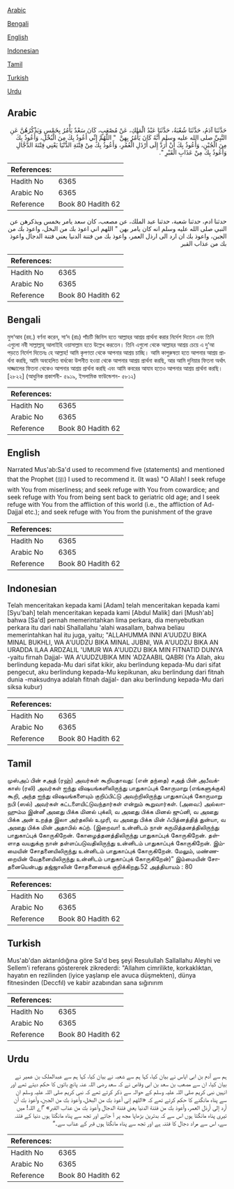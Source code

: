 [Arabic](#arabic)

[Bengali](#bengali)

[English](#english)

[Indonesian](#indonesian)

[Tamil](#tamil)

[Turkish](#turkish)

[Urdu](#urdu)

## Arabic


<div dir="rtl" lang="ar" style={{fontSize:'larger',backgroundColor:'#f8f9fa',padding:20}}>
حَدَّثَنَا آدَمُ، حَدَّثَنَا شُعْبَةُ، حَدَّثَنَا عَبْدُ الْمَلِكِ، عَنْ مُصْعَبٍ، كَانَ سَعْدٌ يَأْمُرُ بِخَمْسٍ وَيَذْكُرُهُنَّ عَنِ النَّبِيِّ صلى الله عليه وسلم أَنَّهُ كَانَ يَأْمُرُ بِهِنَّ ‏ "‏ اللَّهُمَّ إِنِّي أَعُوذُ بِكَ مِنَ الْبُخْلِ، وَأَعُوذُ بِكَ مِنَ الْجُبْنِ، وَأَعُوذُ بِكَ أَنْ أُرَدَّ إِلَى أَرْذَلِ الْعُمُرِ، وَأَعُوذُ بِكَ مِنْ فِتْنَةِ الدُّنْيَا يَعْنِي فِتْنَةَ الدَّجَّالِ وَأَعُوذُ بِكَ مِنْ عَذَابِ الْقَبْرِ ‏"‏‏.‏
</div>
<div style={{backgroundColor:'#f8f9fa',padding:20, marginBottom: 10}}><table> <thead> <tr> <th>References:</th> <th></th> </tr> </thead> <tbody><tr><td>Hadith No</td><td>6365</td></tr><tr><td>Arabic No</td><td>6365</td></tr><tr><td>Reference</td><td>Book 80 Hadith 62</td></tr></tbody></table></div>


<div dir="rtl" lang="ar" style={{fontSize:'larger',backgroundColor:'#f8f9fa',padding:20}}>
حدثنا ادم، حدثنا شعبة، حدثنا عبد الملك، عن مصعب، كان سعد يامر بخمس ويذكرهن عن النبي صلى الله عليه وسلم انه كان يامر بهن " اللهم اني اعوذ بك من البخل، واعوذ بك من الجبن، واعوذ بك ان ارد الى ارذل العمر، واعوذ بك من فتنة الدنيا يعني فتنة الدجال واعوذ بك من عذاب القبر
</div>
<div style={{backgroundColor:'#f8f9fa',padding:20, marginBottom: 10}}><table> <thead> <tr> <th>References:</th> <th></th> </tr> </thead> <tbody><tr><td>Hadith No</td><td>6365</td></tr><tr><td>Arabic No</td><td>6365</td></tr><tr><td>Reference</td><td>Book 80 Hadith 62</td></tr></tbody></table></div>

## Bengali


<div dir="ltr" lang="bn" style={{fontSize:'larger',backgroundColor:'#f8f9fa',padding:20}}>
মুস‘আব (রহ.) বর্ণনা করেন, সা‘দ (রাঃ) পাঁচটি জিনিস হতে আল্লাহর আশ্রয় প্রার্থনা করার নির্দেশ দিতেন এবং তিনি এগুলো নবী সাল্লাল্লাহু আলাইহি ওয়াসাল্লাম হতে উল্লেখ করতেন। তিনি এগুলো থেকে আল্লাহর আশ্রয় চেয়ে এ দু‘আ পড়তে নির্দেশ দিতেনঃ হে আল্লাহ! আমি কৃপণতা থেকে আপনার আশ্রয় চাচ্ছি। আমি কাপুরুষতা হতে আপনার আশ্রয় প্রার্থনা করছি, আমি অবহেলিত বার্ধক্যে উপনীত হওয়া থেকে আপনার আশ্রয় প্রার্থনা করছি, আর আমি দুনিয়ার ফিতনা অর্থাৎ দাজ্জালের ফিতনা থেকেও আপনার আশ্রয় প্রার্থনা করছি এবং আমি কবরের আযাব হতেও আপনার আশ্রয় প্রার্থনা করছি।[২৮২২] (আধুনিক প্রকাশনী- ৫৯১৯, ইসলামিক ফাউন্ডেশন- ৫৮১২)
</div>
<div style={{backgroundColor:'#f8f9fa',padding:20, marginBottom: 10}}><table> <thead> <tr> <th>References:</th> <th></th> </tr> </thead> <tbody><tr><td>Hadith No</td><td>6365</td></tr><tr><td>Arabic No</td><td>6365</td></tr><tr><td>Reference</td><td>Book 80 Hadith 62</td></tr></tbody></table></div>

## English


<div dir="ltr" lang="en" style={{fontSize:'larger',backgroundColor:'#f8f9fa',padding:20}}>
Narrated Mus'ab:Sa'd used to recommend five (statements) and mentioned that the Prophet (ﷺ) I used to recommend it. (It was) "O Allah! I seek refuge with You from miserliness; and seek refuge with You from cowardice; and seek refuge with You from being sent back to geriatric old age; and I seek refuge with You from the affliction of this world (i.e., the affliction of Ad-Dajjal etc.); and seek refuge with You from the punishment of the grave
</div>
<div style={{backgroundColor:'#f8f9fa',padding:20, marginBottom: 10}}><table> <thead> <tr> <th>References:</th> <th></th> </tr> </thead> <tbody><tr><td>Hadith No</td><td>6365</td></tr><tr><td>Arabic No</td><td>6365</td></tr><tr><td>Reference</td><td>Book 80 Hadith 62</td></tr></tbody></table></div>

## Indonesian


<div dir="ltr" lang="id" style={{fontSize:'larger',backgroundColor:'#f8f9fa',padding:20}}>
Telah menceritakan kepada kami [Adam] telah menceritakan kepada kami [Syu'bah] telah menceritakan kepada kami [Abdul Malik] dari [Mush'ab] bahwa [Sa'd] pernah memerintahkan lima perkara, dia menyebutkan perkara itu dari nabi Shallallahu 'alahi wasallam, bahwa beliau memerintahkan hal itu juga, yaitu; "ALLAHUMMA INNI A'UUDZU BIKA MINAL BUKHLI, WA A'UUDZU BIKA MINAL JUBNI, WA A'UUDZU BIKA AN URADDA ILAA ARDZALIL 'UMUR WA A'UUDZU BIKA MIN FITNATID DUNYA -yaitu firnah Dajjal- WA A'UUDZUBIKA MIN 'ADZAABIL QABRI (Ya Allah, aku berlindung kepada-Mu dari sifat kikir, aku berlindung kepada-Mu dari sifat pengecut, aku berlindung kepada-Mu kepikunan, aku berlindung dari fitnah dunia -maksudnya adalah fitnah dajjal- dan aku berlindung kepada-Mu dari siksa kubur)
</div>
<div style={{backgroundColor:'#f8f9fa',padding:20, marginBottom: 10}}><table> <thead> <tr> <th>References:</th> <th></th> </tr> </thead> <tbody><tr><td>Hadith No</td><td>6365</td></tr><tr><td>Arabic No</td><td>6365</td></tr><tr><td>Reference</td><td>Book 80 Hadith 62</td></tr></tbody></table></div>

## Tamil


<div dir="ltr" lang="ta" style={{fontSize:'larger',backgroundColor:'#f8f9fa',padding:20}}>
முஸ்அப் பின் சஅத் (ரஹ்) அவர்கள் கூறியதாவது: (என் தந்தை) சஅத் பின் அபீவக்காஸ் (ரலி) அவர்கள் ஐந்து விஷயங்களிலிருந்து பாதுகாப்புக் கோருமாறு (எங்களுக்குக்) கூறி, அந்த ஐந்து விஷயங்களையும் குறிப்பிட்டு அவற்றிலிருந்து பாதுகாப்புக் கோருமாறு நபி (ஸல்) அவர்கள் கட்டளையிட்டுவந்தார்கள் என்றும் கூறுவார்கள். (அவை:) அல்லாஹும்ம இன்னீ அஊது பிக்க மினல் புக்லி, வ அஊது பிக்க மினல் ஜுப்னி, வ அஊது பிக்க அன் உறத்த இலா அர்தலில் உமுரி, வ அஊது பிக்க மின் ஃபித்னத்தித் துன்யா, வ அஊது பிக்க மின் அதாபில் கப்ற். (இறைவா! உன்னிடம் நான் கருமித்தனத்திலிருந்து பாதுகாப்புக் கோருகிறேன். கோழைத்தனத்திலிருந்து பாதுகாப்புக் கோருகிறேன். தள்ளாத வயதுக்கு நான் தள்ளப்படுவதிலிருந்து உன்னிடம் பாதுகாப்புக் கோருகிறேன். இம்மையின் சோதனையிலிருந்து உன்னிடம் பாதுகாப்புக் கோருகிறேன். மேலும், மண்ணறையின் வேதனையிலிருந்து உன்னிடம் பாதுகாப்புக் கோருகிறேன்)” இம்மையின் சோதனையென்பது தஜ்ஜாலின் சோதனையைக் குறிக்கிறது.52 அத்தியாயம் : 80
</div>
<div style={{backgroundColor:'#f8f9fa',padding:20, marginBottom: 10}}><table> <thead> <tr> <th>References:</th> <th></th> </tr> </thead> <tbody><tr><td>Hadith No</td><td>6365</td></tr><tr><td>Arabic No</td><td>6365</td></tr><tr><td>Reference</td><td>Book 80 Hadith 62</td></tr></tbody></table></div>

## Turkish


<div dir="ltr" lang="tr" style={{fontSize:'larger',backgroundColor:'#f8f9fa',padding:20}}>
Mus'ab'dan aktarıldığına göre Sa'd beş şeyi Resulullah Sallallahu Aleyhi ve Sellem'i referans göstererek zikrederdi: "Allahım cimrilikte, korkaklıktan, hayatın en rezilinden (iyice yaşlanıp ele avuca düşmekten), dünya fitnesinden (Deccfıl) ve kabir azabından sana sığınırım
</div>
<div style={{backgroundColor:'#f8f9fa',padding:20, marginBottom: 10}}><table> <thead> <tr> <th>References:</th> <th></th> </tr> </thead> <tbody><tr><td>Hadith No</td><td>6365</td></tr><tr><td>Arabic No</td><td>6365</td></tr><tr><td>Reference</td><td>Book 80 Hadith 62</td></tr></tbody></table></div>

## Urdu


<div dir="rtl" lang="ur" style={{fontSize:'larger',backgroundColor:'#f8f9fa',padding:20}}>
ہم سے آدم بن ابی ایاس نے بیان کیا، کہا ہم سے شعبہ نے بیان کیا، کہا ہم سے عبدالملک بن عمیر نے بیان کیا، ان سے مصعب بن سعد بن ابی وقاص نے کہ سعد رضی اللہ عنہ پانچ باتوں کا حکم دیتے تھے اور انہیں نبی کریم صلی اللہ علیہ وسلم کے حوالہ سے ذکر کرتے تھے کہ نبی کریم صلی اللہ علیہ وسلم ان سے پناہ مانگنے کا حکم کرتے تھے کہ «اللهم إني أعوذ بك من البخل،‏‏‏‏ وأعوذ بك من الجبن،‏‏‏‏ وأعوذ بك أن أرد إلى أرذل العمر،‏‏‏‏ وأعوذ بك من فتنة الدنيا يعني فتنة الدجال وأعوذ بك من عذاب القبر» ”اے اللہ! میں تیری پناہ مانگتا ہوں اس سے کہ بدترین بڑھاپا مجھ پر آ جائے اور تجھ سے پناہ مانگتا ہوں دنیا کے فتنہ سے، اس سے مراد دجال کا فتنہ ہے اور تجھ سے پناہ مانگتا ہوں قبر کے عذاب سے۔“
</div>
<div style={{backgroundColor:'#f8f9fa',padding:20, marginBottom: 10}}><table> <thead> <tr> <th>References:</th> <th></th> </tr> </thead> <tbody><tr><td>Hadith No</td><td>6365</td></tr><tr><td>Arabic No</td><td>6365</td></tr><tr><td>Reference</td><td>Book 80 Hadith 62</td></tr></tbody></table></div>